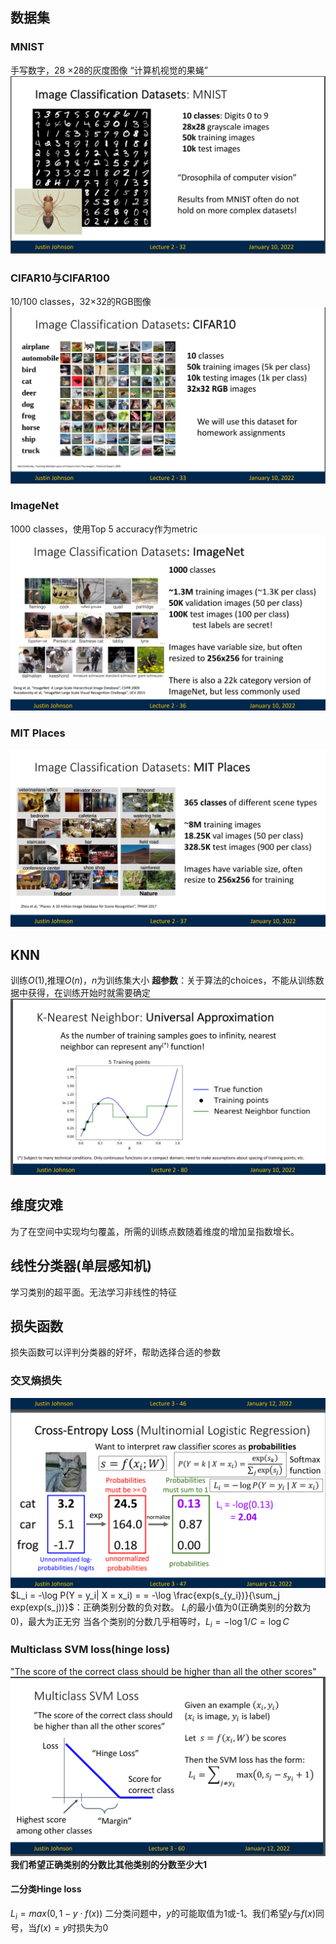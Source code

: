 ## 数据集
### MNIST
手写数字，28 ×28的灰度图像
“计算机视觉的果蝇”
![](../img/Pasted%20image%2020240617161141.png)
### CIFAR10与CIFAR100
10/100 classes，32×32的RGB图像
![](../img/Pasted%20image%2020240617161351.png)
### ImageNet
1000 classes，使用Top 5 accuracy作为metric
![](../img/Pasted%20image%2020240617161453.png)
### MIT Places
![](../img/Pasted%20image%2020240617161532.png)
## KNN
训练$O(1)$,推理$O(n)$，$n$为训练集大小
**超参数**：关于算法的choices，不能从训练数据中获得，在训练开始时就需要确定
![](../img/Pasted%20image%2020240617162721.png)
## 维度灾难
为了在空间中实现均匀覆盖，所需的训练点数随着维度的增加呈指数增长。

## 线性分类器(单层感知机)
学习类别的超平面。无法学习非线性的特征

## 损失函数
损失函数可以评判分类器的好坏，帮助选择合适的参数
### 交叉熵损失
![](../img/Pasted%20image%2020240617163653.png)
$L_i = -\log P(Y = y_i| X = x_i) = = -\log \frac{exp(s_{y_i})}{\sum_j exp(exp(s_j))}$：正确类别分数的负对数。
$L_i$的最小值为0(正确类别的分数为0)，最大为正无穷
当各个类别的分数几乎相等时，$L_i = - \log 1/C = \log C$
### Multiclass SVM loss(hinge loss)
"The score of the correct class should be higher than all the other scores"
![](../img/Pasted%20image%2020240617164919.png)
**我们希望正确类别的分数比其他类别的分数至少大1**
#### 二分类Hinge loss
$L_i = max(0, 1 - y\cdot f(x))$
二分类问题中，$y$的可能取值为1或-1。我们希望$y$与$f(x)$同号，当$f(x)=y$时损失为0

